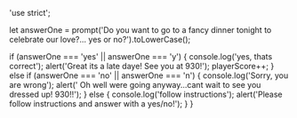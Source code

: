  'use strict';
 
 
 let answerOne = prompt('Do you want to go to a fancy dinner tonight to celebrate our love?... yes or no?').toLowerCase();

  if (answerOne === 'yes' || answerOne === 'y') {
    console.log('yes, thats correct');
    alert('Great its a late daye! See you at 930!');
    playerScore++;
  } else if (answerOne === 'no' || answerOne === 'n') {
    console.log('Sorry, you are wrong');
    alert(' Oh well were going anyway...cant wait to see you dressed up! 930!!');
  } else {
    console.log('follow instructions');
    alert('Please follow instructions and answer with a yes/no!');
  }
}
